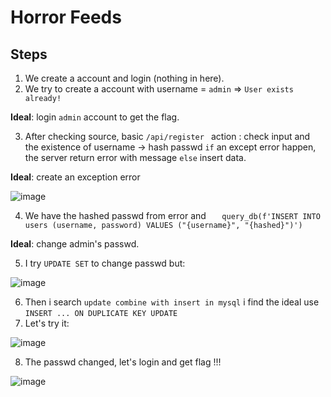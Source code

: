 # Horror Feeds

## Steps

1. We create a account and login (nothing in here).
2. We try to create a account with username = `admin` => `User exists already!`
   
**Ideal**: login `admin` account to get the flag.

3. After checking source, basic `/api/register ` action : check input and the existence of username -> hash passwd  `if` an except error happen, the server return error with message `else` insert data.

**Ideal**: create an exception error 

![image](https://github.com/0jamaKig86/Hack-The-Box.ojmk/assets/95555712/77b525a8-95b6-4be9-91b9-3a63800d9d6c)


4. We have the hashed passwd from error and
`    query_db(f'INSERT INTO users (username, password) VALUES ("{username}", "{hashed}")')
`

**Ideal**: change admin's passwd.

5. I try `UPDATE SET` to change passwd but:

![image](https://github.com/0jamaKig86/Hack-The-Box.ojmk/assets/95555712/75915ece-a6de-4bff-a817-5d391545725e)


6. Then i search ` update combine with insert in mysql ` i find the ideal use `INSERT ... ON DUPLICATE KEY UPDATE`
7. Let's try it: 

![image](https://github.com/0jamaKig86/Hack-The-Box.ojmk/assets/95555712/57cb599d-b204-419f-9236-fe544b96c2e3)


8. The passwd changed, let's login and get flag !!!

![image](https://github.com/0jamaKig86/Hack-The-Box.ojmk/assets/95555712/41b78b1b-9a0b-4676-aef1-cb6fdd0357be)




